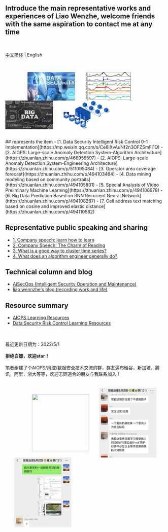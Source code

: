 ## Introduce the main representative works and experiences of Liao Wenzhe, welcome friends with the same aspiration to contact me at any time
<br>

 [中文简体](README.md) | English<br>
 
<br>
 
 &emsp;&emsp;&emsp;&emsp;&emsp;<a href="https://zhuanlan.zhihu.com/p/548450688"><img width="150" height="90" align=center src="https://github.com/LiaoWenzhe/LiaoWenzhe/blob/main/images/dataSecurity.jfif"/></a>
&emsp;&emsp;<a href="https://zhuanlan.zhihu.com/p/466955597"><img width="150" height="90" align=center src="https://github.com/LiaoWenzhe/LiaoWenzhe/blob/main/images/38a009b5c01af6f88e1210a6b4a469d.png"/></a>
&emsp;&emsp;<a href="https://blog.csdn.net/liao_wenzhe/category_11205437.html?spm=1001.2014.3001.5482"><img width="150" height="90" align=center src="https://github.com/LiaoWenzhe/LiaoWenzhe/blob/main/images/BigData-1.jpg"/></a>
&emsp;&emsp;<a href="https://blog.csdn.net/liao_wenzhe/category_11991754.html"><img width="150" height="90" align=center src="https://github.com/LiaoWenzhe/LiaoWenzhe/blob/main/images/14291549-90dfa4b60e721577.gif"/></a>

<br>
## represents the item
- [1. Data Security Intelligent Risk Control 0-1 Implementation](https://mp.weixin.qq.com/s/Ce8iXvAuNf2n3OFZSmFi1Q)
- [2. AIOPS: Large-scale Anomaly Detection System-Algorithm Architecture](https://zhuanlan.zhihu.com/p/466955597)
- [2. AIOPS: Large-scale Anomaly Detection System-Engineering Architecture](https://zhuanlan.zhihu.com/p/511095084)
- [3. Operator area coverage forecast](https://zhuanlan.zhihu.com/p/494103464)
- [4. Data mining modeling based on community portraits](https://zhuanlan.zhihu.com/p/494105801)
- [5. Special Analysis of Video Preliminary Machine Learning](https://zhuanlan.zhihu.com/p/494106978)
- [6. Big Data Prediction Based on RNN Recurrent Neural Network](https://zhuanlan.zhihu.com/p/494108267)
- [7. Cell address text matching based on cosine and improved elastic distance](https://zhuanlan.zhihu.com/p/494110582)

## Representative public speaking and sharing
- [1. Company speech: learn how to learn](https://zhuanlan.zhihu.com/p/473166623)
- [2. Company Speech: The Charm of Reading](https://zhuanlan.zhihu.com/p/473181002)
- [3. What is a good way to cluster time series? ](https://www.zhihu.com/question/50656303/answer/2442538806)
- [4. What does an algorithm engineer generally do? ](https://www.zhihu.com/question/68126029/answer/2424624581)

## Technical column and blog
- [AiSecOps (Intelligent Security Operation and Maintenance)](https://www.zhihu.com/column/c_1471819989803700224)
- [liao wennzhe's blog (recording work and life)](https://blog.csdn.net/Liao_Wenzhe?spm=1000.2115.3001.5343)

## Resource summary
- [AIOPS Learning Resources](https://github.com/LiaoWenzhe/Aiops-Learning-Resources)
- [Data Security Risk Control Learning Resources](https://github.com/LiaoWenzhe/dataRisk-detection-resources)





<br><br>
最近更新日期为：2022/5/1<br><br>
**拒绝白嫖，欢迎star！**<br><br>
笔者组建了个AIOPS/风控/数据安全技术交流的群，群友遍布硅谷，新加坡，腾讯，阿里，浙大等等，欢迎志同道合的朋友与我联系加入！ <br> <br><br>
&emsp;&emsp;&emsp;&emsp;&emsp;&emsp;<img width="180" height="180" align=center src="https://user-images.githubusercontent.com/45705519/147529773-5474a194-b323-4f34-b5c9-a46442afa68f.png"/> 
&emsp;&emsp;<img width="180" height="220" align=center src="https://github.com/LiaoWenzhe/LiaoWenzhe/blob/main/images/chat1.jpg"/>
&emsp;&emsp;<img width="180" height="220" align=center src="https://github.com/LiaoWenzhe/LiaoWenzhe/blob/main/images/chat2.jpg"/>






